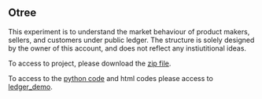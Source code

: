 ## Otree

This experiment is to understand the market behaviour of product makers, sellers, and customers under public ledger. The structure is solely designed by the owner of this account, and does not reflect any instiutitional ideas. 

To access to project, please download the [zip file](https://github.com/FurkanDanisman/Otree/blob/main/market_experience.otreezip). 

To access to the [python code](https://github.com/FurkanDanisman/Otree/blob/main/ledger_demo/__init__.py) and html codes please access to [ledger_demo](https://github.com/FurkanDanisman/Otree/tree/main/ledger_demo). 
